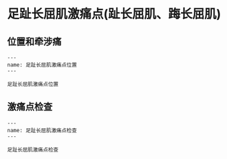 # 足趾长屈肌激痛点(趾长屈肌、踇长屈肌)

## 位置和牵涉痛

```{figure} /_static/img/2022-01-31-14-14-26.png
---
name: 足趾长屈肌激痛点位置
---

足趾长屈肌激痛点位置
```

## 激痛点检查

```{figure} /_static/img/2022-01-31-14-15-33.png
---
name: 足趾长屈肌激痛点检查
---

足趾长屈肌激痛点检查
```


